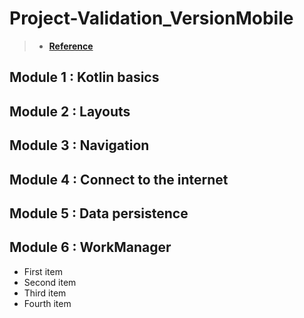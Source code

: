 # Project-Validation_VersionMobile
> - **[Reference](https://developer.android.com/courses/android-basics-kotlin/course)**

## Module 1 : Kotlin basics
## Module 2 : Layouts
## Module 3 : Navigation
## Module 4 : Connect to the internet
## Module 5 : Data persistence
## Module 6 : WorkManager

- First item
- Second item
- Third item
- Fourth item
